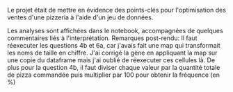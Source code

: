 Le projet était de mettre en évidence des points-clés pour l'optimisation des ventes d'une pizzeria à l'aide d'un jeu de données.

Les analyses sont affichées dans le notebook, accompagnées de quelques commentaires liés à l'interprétation.
 Remarques post-rendu:
 Il faut réexecuter les questions 4b et 6a, car j'avais fait une map qui transformait les noms de taille en chiffre. J'ai corrigé la gène en appliquant la map sur une copie du dataframe mais j'ai oublié de réexecuter ces cellules là. De plus pour la question 4b, il faut diviser chaque valeur par la quantité totale de pizza commandée puis multiplier par 100 pour obtenir la fréquence (en %)
